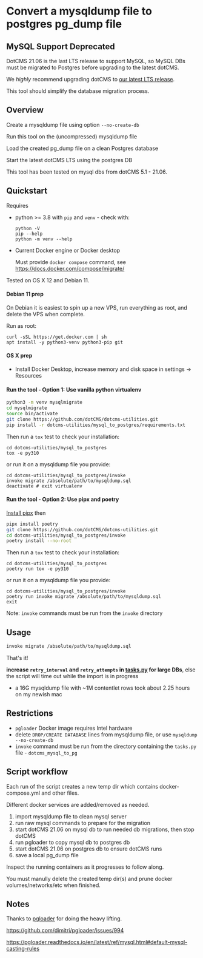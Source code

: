 # Convert a mysqldump file to postgres pg_dump file
## MySQL Support Deprecated
DotCMS 21.06 is the last LTS release to support MySQL, so MySQL DBs must be migrated to Postgres before upgrading to the latest dotCMS.

We *highly* recommend upgrading dotCMS to [our latest LTS release](https://www.dotcms.com/docs/latest/current-releases).

This tool should simplify the database migration process.

## Overview

Create a mysqldump file using option `--no-create-db`

Run this tool on the (uncompressed) mysqldump file

Load the created pg_dump file on a clean Postgres database

Start the latest dotCMS LTS using the postgres DB

This tool has been tested on mysql dbs from dotCMS 5.1 - 21.06.

## Quickstart
Requires 
* python >= 3.8 with `pip` and `venv` - check with:
  ```
  python -V
  pip --help
  python -m venv --help
  ```

* Current Docker engine or Docker desktop

  Must provide `docker compose` command, see https://docs.docker.com/compose/migrate/

Tested on OS X 12 and Debian 11.
 
#### Debian 11 prep
On Debian it is easiest to spin up a new VPS, run everything as root, and delete the VPS when complete.

Run as root:
```
curl -sSL https://get.docker.com | sh
apt install -y python3-venv python3-pip git
```
#### OS X prep
- Install Docker Desktop, increase memory and disk space in settings -> Resources

#### Run the tool - Option 1: Use vanilla python virtualenv
```bash
python3 -m venv mysqlmigrate
cd mysqlmigrate
source bin/activate
git clone https://github.com/dotCMS/dotcms-utilities.git
pip install -r dotcms-utilities/mysql_to_postgres/requirements.txt
```
Then run a `tox` test to check your installation:
```
cd dotcms-utilities/mysql_to_postgres
tox -e py310
```
or run it on a mysqldump file you provide:
```
cd dotcms-utilities/mysql_to_postgres/invoke
invoke migrate /absolute/path/to/mysqldump.sql
deactivate # exit virtualenv
```
#### Run the tool - Option 2: Use pipx and poetry
[Install pipx](https://pypa.github.io/pipx/) then
```bash
pipx install poetry
git clone https://github.com/dotCMS/dotcms-utilities.git
cd dotcms-utilities/mysql_to_postgres/invoke
poetry install --no-root
```
Then run a `tox` test to check your installation:
```
cd dotcms-utilities/mysql_to_postgres
poetry run tox -e py310
```
or run it on a mysqldump file you provide:
```
cd dotcms-utilities/mysql_to_postgres/invoke
poetry run invoke migrate /absolute/path/to/mysqldump.sql
exit
```

Note: `invoke` commands must be run from the `invoke` directory

## Usage
```bash
invoke migrate /absolute/path/to/mysqldump.sql
```
That's it!

**increase `retry_interval` and `retry_attempts` in [tasks.py](https://github.com/dotCMS/dotcms-utilities/blob/main/mysql_to_postgres/invoke/tasks.py) for large DBs**, else the script will time out while the import is in progress
- a 16G mysqldump file with ~1M contentlet rows took about 2.25 hours on my newish mac

## Restrictions
- `pgloader` Docker image requires Intel hardware
- delete `DROP/CREATE DATABASE` lines from mysqldump file, or use `mysqldump --no-create-db`
- `invoke` command must be run from the directory containing the `tasks.py` file - `dotcms_mysql_to_pg`

## Script workflow
Each run of the script creates a new temp dir which contains docker-compose.yml and other files.

Different docker services are added/removed as needed.

1. import mysqldump file to clean mysql server
2. run raw mysql commands to prepare for the migration
3. start dotCMS 21.06 on mysql db to run needed db migrations, then stop dotCMS
4. run pgloader to copy mysql db to postgres db
5. start dotCMS 21.06 on postgres db to ensure dotCMS runs
6. save a local pg_dump file

Inspect the running containers as it progresses to follow along.

You must manully delete the created temp dir(s) and prune docker volumes/networks/etc when finished.

## Notes
Thanks to [pgloader](https://pgloader.readthedocs.io/en/latest/) for doing the heavy lifting. 

https://github.com/dimitri/pgloader/issues/994

https://pgloader.readthedocs.io/en/latest/ref/mysql.html#default-mysql-casting-rules 
